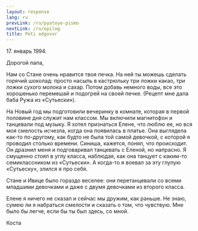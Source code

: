 ```yaml
---
layout: response
lang: ru
prevLink: /ru/pyatoye-pismo
nextLink: /ru/epilog
title: Peti odgovor
---
```


<div class="Response-date">17. январь 1994.</div>

Дорогой папа,

Нам со Стане очень нравится твоя печка. На ней ты можешь сделать горячий шоколад: просто насыпь в кастрюльку три ложки какао, три  ложки сухого молока и сахар. Потом добавь немного воды, все это хорошенько перемешай и подогрей на своей печке. (Рецепт мне дала баба Ружа из «Сутьески»).

На Новый год мы подготовили вечеринку в комнате, которая в первой половине дня служит нам классом. Мы включили магнитофон и танцевали под музыку. Я хотел признаться Елене, что люблю ее, но вся моя смелость исчезла, когда она появилась в платье. Она выглядела как-то по-другому, как будто не была той самой девочкой, с которой я проводил столько времени. Синиша, кажется, понял, что происходит. Он дразнил меня и подговаривал танцевать с Еленой, но напрасно. Я смущенно стоял в углу класса, наблюдая, как она танцует с каким-то семиклассником из «Сутьески». А когда-то я воевал за эту глупую «Сутьеску», злился я про себя.

Стане и Ивице было гораздо веселее: они перетанцевали со всеми младшими девочками и даже с двумя девочками из второго класса.

Елене я ничего не сказал и сейчас мы дружим, как раньше. Не знаю, сумею ли я набраться смелости и сказать о том, что чувствую. Мне было бы легче, если бы ты был здесь, со мной.

<div class="Response-signature">Коста</div>
